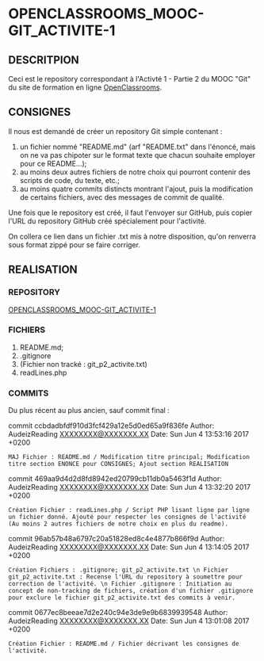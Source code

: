 # OPENCLASSROOMS_MOOC-GIT_ACTIVITE-1

## DESCRITPION

Ceci est le repository correspondant à l'Activté 1 - Partie 2 du MOOC "Git" du site de formation en ligne [OpenClassrooms](https://openclassrooms.com/courses/gerer-son-code-avec-git-et-github).

## CONSIGNES
Il nous est demandé de créer un repository Git simple contenant :
	
1. un fichier nommé "README.md" (arf "README.txt" dans l'énoncé, mais on ne va pas chipoter sur le format texte que chacun souhaite employer pour ce README...);
2. au moins deux autres fichiers de notre choix qui pourront contenir des scripts de code, du texte, etc.;
3. au moins quatre commits distincts montrant l'ajout, puis la modification de certains fichiers, avec des messages de commit de qualité.

Une fois que le repository est créé, il faut l'envoyer sur GitHub, puis copier l'URL du repository GitHub créé spécialement pour l'activité.

On collera ce lien dans un fichier .txt mis à notre disposition, qu'on renverra sous format zippé pour se faire corriger.

## REALISATION
### REPOSITORY
[OPENCLASSROOMS_MOOC-GIT_ACTIVITE-1](https://github.com/AudeizReading/OPENCLASSROOMS_MOOC-GIT_ACTIVITE-1)
### FICHIERS
1. README.md;
2. .gitignore
3. (Fichier non tracké : git_p2_activite.txt)
4. readLines.php
### COMMITS
Du plus récent au plus ancien, sauf commit final :

commit ccbdadbfdf910d3fcf429a12e5d0ed65a9f836fe
Author: AudeizReading <XXXXXXXX@XXXXXXX.XX>
Date:   Sun Jun 4 13:53:16 2017 +0200

    MAJ Fichier : README.md / Modification titre principal; Modification titre section ENONCE pour CONSIGNES; Ajout section REALISATION

commit 469aa9d4d2d8fd8942ed20799cb11db0a5463f1d
Author: AudeizReading <XXXXXXXX@XXXXXXX.XX>
Date:   Sun Jun 4 13:32:20 2017 +0200

    Création Fichier : readLines.php / Script PHP lisant ligne par ligne un fichier donné. Ajouté pour respecter les consignes de l'activité (Au moins 2 autres fichiers de notre choix en plus du readme).

commit 96ab57b48a6797c20a51828ed8c4e4877b866f9d
Author: AudeizReading <XXXXXXXX@XXXXXXX.XX>
Date:   Sun Jun 4 13:14:05 2017 +0200

    Création Fichiers : .gitignore; git_p2_activite.txt \n Fichier git_p2_activite.txt : Recense l'URL du repository à soumettre pour correction de l'activité. \n Fichier .gitignore : Initiation au concept de non-tracking de fichiers, création d'un fichier .gitignore pour exclure le fichier git_p2_activite.txt des commits à venir.

commit 0677ec8beeae7d2e240c94e3de9e9b6839939548
Author: AudeizReading <XXXXXXXX@XXXXXXX.XX>
Date:   Sun Jun 4 13:01:08 2017 +0200

    Création Fichier : README.md / Fichier décrivant les consignes de l'activité.

